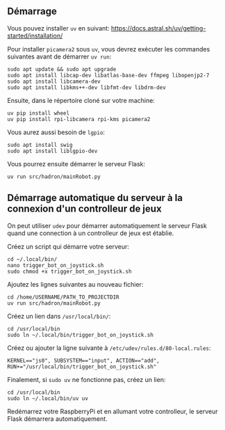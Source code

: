 Démarrage
---------------

Vous pouvez installer ``uv`` en suivant: https://docs.astral.sh/uv/getting-started/installation/

Pour installer ``picamera2`` sous ``uv``, vous devrez exécuter les commandes suivantes avant de démarrer ``uv run``:

    sudo apt update && sudo apt upgrade
    sudo apt install libcap-dev libatlas-base-dev ffmpeg libopenjp2-7
    sudo apt install libcamera-dev
    sudo apt install libkms++-dev libfmt-dev libdrm-dev

Ensuite, dans le répertoire cloné sur votre machine:

    uv pip install wheel
    uv pip install rpi-libcamera rpi-kms picamera2

Vous aurez aussi besoin de ``lgpio``:

    sudo apt install swig
    sudo apt install liblgpio-dev

Vous pourrez ensuite démarrer le serveur Flask:

    uv run src/hadron/mainRobot.py


Démarrage automatique du serveur à la connexion d'un controlleur de jeux
---------------

On peut utiliser ``udev`` pour démarrer automatiquement le serveur Flask quand une connection à un controlleur de jeux est établie.

Créez un script qui démarre votre serveur:

    cd ~/.local/bin/
    nano trigger_bot_on_joystick.sh
    sudo chmod +x trigger_bot_on_joystick.sh

Ajoutez les lignes suivantes au nouveau fichier:

    cd /home/USERNAME/PATH_TO_PROJECTDIR
    uv run src/hadron/mainRobot.py

Créez un lien dans ``/usr/local/bin/``:

    cd /usr/local/bin
    sudo ln ~/.local/bin/trigger_bot_on_joystick.sh

Créez ou ajouter la ligne suivante à ``/etc/udev/rules.d/80-local.rules``:

    KERNEL=="js0", SUBSYSTEM=="input", ACTION=="add", RUN+="/usr/local/bin/trigger_bot_on_joystick.sh"

Finalement, si ``sudo uv`` ne fonctionne pas, créez un lien:

    cd /usr/local/bin
    sudo ln ~/.local/bin/uv uv

Redémarrez votre RaspberryPi et en allumant votre controlleur, le serveur Flask démarrera automatiquement.